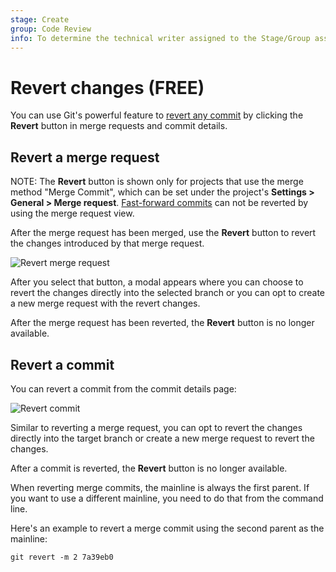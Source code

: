 ```yaml
---
stage: Create
group: Code Review
info: To determine the technical writer assigned to the Stage/Group associated with this page, see https://about.gitlab.com/handbook/engineering/ux/technical-writing/#assignments
---
```


# Revert changes **(FREE)**

You can use Git's powerful feature to [revert any commit](https://git-scm.com/docs/git-revert "Git revert documentation")
by clicking the **Revert** button in merge requests and commit details.

## Revert a merge request

NOTE:
The **Revert** button is shown only for projects that use the
merge method "Merge Commit", which can be set under the project's
**Settings > General > Merge request**. [Fast-forward commits](methods/index.md#fast-forward-merge)
can not be reverted by using the merge request view.

After the merge request has been merged, use the **Revert** button
to revert the changes introduced by that merge request.

![Revert merge request](img/cherry_pick_changes_mr.png)

After you select that button, a modal appears where you can choose to
revert the changes directly into the selected branch or you can opt to
create a new merge request with the revert changes.

After the merge request has been reverted, the **Revert** button is no longer available.

## Revert a commit

You can revert a commit from the commit details page:

![Revert commit](img/cherry_pick_changes_commit.png)

Similar to reverting a merge request, you can opt to revert the changes
directly into the target branch or create a new merge request to revert the
changes.

After a commit is reverted, the **Revert** button is no longer available.

When reverting merge commits, the mainline is always the
first parent. If you want to use a different mainline, you need to do that
from the command line.

Here's an example to revert a merge commit using the second parent as the
mainline:

```shell
git revert -m 2 7a39eb0
```

<!-- ## Troubleshooting

Include any troubleshooting steps that you can foresee. If you know beforehand what issues
one might have when setting this up, or when something is changed, or on upgrading, it's
important to describe those, too. Think of things that may go wrong and include them here.
This is important to minimize requests for support, and to avoid doc comments with
questions that you know someone might ask.

Each scenario can be a third-level heading, e.g. `### Getting error message X`.
If you have none to add when creating a doc, leave this section in place
but commented out to help encourage others to add to it in the future. -->
